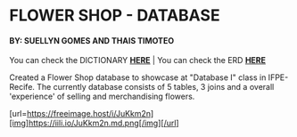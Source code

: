 # FLOWER SHOP - DATABASE
#### BY: SUELLYN GOMES AND THAIS TIMOTEO
You can check the DICTIONARY [**HERE**](https://docs.google.com/spreadsheets/d/1J1dxcQN4wPLdpzKn_mAK5jfbECD4oMTtcJpcyOwgQ9E/edit?usp=sharing) |
You can check the ERD [**HERE**](https://www.youtube.com/watch?v=3emFLMcLmG8&pp=ygUebmV2ZXIgZ29ubmEgZ2l2ZSB1IHVwIGVhcnJhcGUg)

Created a Flower Shop database to showcase at "Database I" class in IFPE- Recife. The currently database consists of 5 tables, 3 joins and a overall 'experience' of selling and merchandising flowers.

[url=https://freeimage.host/i/JuKkm2n][img]https://iili.io/JuKkm2n.md.png[/img][/url]